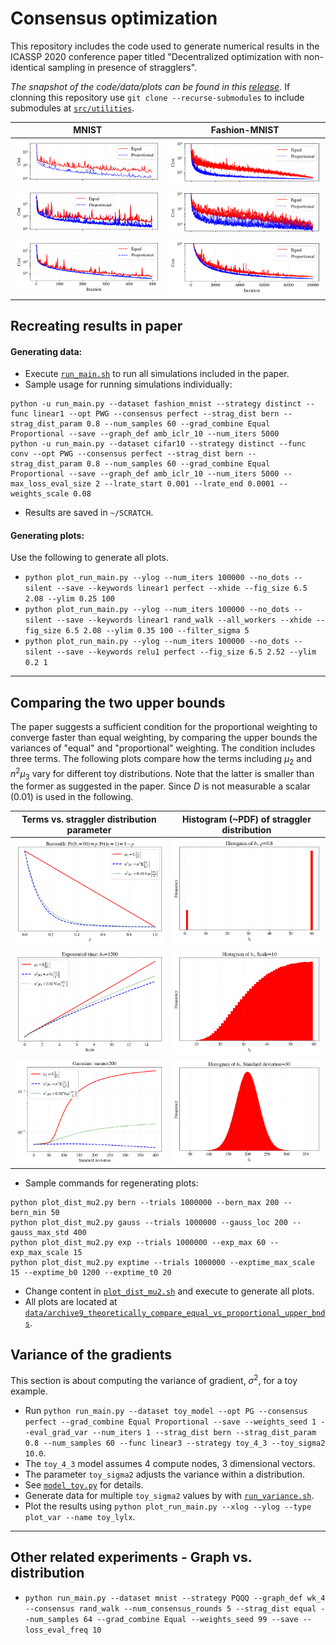 # Consensus optimization

This repository includes the code used to generate numerical results in the ICASSP 2020 conference paper titled "Decentralized optimization with non-identical sampling in presence of stragglers".

*The snapshot of the code/data/plots can be found in this [release](https://github.com/thadikari/consensus/releases/tag/v2.0).*
If clonning this repository use `git clone --recurse-submodules` to include submodules at [`src/utilities`](src/utilities).


| MNIST | Fashion-MNIST |
|:-------------------------:|:-------------------------:|
| <img width="100%" src="data/archive10_icassp_final_results/run_mnist_linear1_distinct_PWG_perfect_amb_iclr_10_bern_08_60_10_metro.png?raw=true">  |   <img width="100%" src="data/archive10_icassp_final_results/run_fashion_mnist_linear1_distinct_PWG_perfect_amb_iclr_10_bern_08_60_10_metro.png?raw=true">|
|<img width="100%"  src="data/archive10_icassp_final_results/run_mnist_linear1_distinct_PWG_rand_walk_amb_iclr_10_bern_08_60_10_metro.png?raw=true">  |  <img width="100%"  src="data/archive10_icassp_final_results/run_fashion_mnist_linear1_distinct_PWG_rand_walk_amb_iclr_10_bern_08_60_10_metro.png?raw=true">|
|<img width="100%"  src="data/archive10_icassp_final_results/run_mnist_relu1_distinct_PWG_rand_walk_amb_iclr_10_bern_08_60_10_metro.png?raw=true">  |  <img width="100%"  src="data/archive10_icassp_final_results/run_fashion_mnist_relu1_distinct_PWG_perfect_amb_iclr_10_bern_08_60_10_metro.png?raw=true">|

## Recreating results in paper
#### Generating data:
* Execute [`run_main.sh`](run_main.sh) to run all simulations included in the paper.
* Sample usage for running simulations individually:
```
python -u run_main.py --dataset fashion_mnist --strategy distinct --func linear1 --opt PWG --consensus perfect --strag_dist bern --strag_dist_param 0.8 --num_samples 60 --grad_combine Equal Proportional --save --graph_def amb_iclr_10 --num_iters 5000
python -u run_main.py --dataset cifar10 --strategy distinct --func conv --opt PWG --consensus perfect --strag_dist bern --strag_dist_param 0.8 --num_samples 60 --grad_combine Equal Proportional --save --graph_def amb_iclr_10 --num_iters 5000 --max_loss_eval_size 2 --lrate_start 0.001 --lrate_end 0.0001 --weights_scale 0.08
```
* Results are saved in `~/SCRATCH`.

#### Generating plots:
Use the following to generate all plots.
* `python plot_run_main.py --ylog --num_iters 100000 --no_dots --silent --save --keywords linear1 perfect --xhide --fig_size 6.5 2.08 --ylim 0.25 100`
* `python plot_run_main.py --ylog --num_iters 100000 --no_dots --silent --save --keywords linear1 rand_walk --all_workers --xhide --fig_size 6.5 2.08 --ylim 0.35 100 --filter_sigma 5`
* `python plot_run_main.py --ylog --num_iters 100000 --no_dots --silent --save --keywords relu1 perfect --fig_size 6.5 2.52 --ylim 0.2 1`



-----



## Comparing the two upper bounds
The paper suggests a sufficient condition for the proportional weighting to converge faster than equal weighting, by comparing the upper bounds the variances of "equal" and "proportional" weighting. The condition includes three terms. The following plots compare how the terms including $\mu_2$ and $n^2 \mu_3$ vary for different toy distributions. Note that the latter is smaller than the former as suggested in the paper. Since $D$ is not measurable a scalar (0.01) is used in the following.


| Terms vs. straggler distribution parameter | Histogram (~PDF) of straggler distribution |
|:-------------------------:|:-------------------------:|
| <img width="100%" src="data/archive9_theoretically_compare_equal_vs_proportional_upper_bnds/bern__60_1.png?raw=true">  |   <img width="100%" src="data/archive9_theoretically_compare_equal_vs_proportional_upper_bnds/bern__60_1_hist_0.8.png?raw=true">|
| <img width="100%" src="data/archive9_theoretically_compare_equal_vs_proportional_upper_bnds/exptime__1200_15.png?raw=true">  |   <img width="100%" src="data/archive9_theoretically_compare_equal_vs_proportional_upper_bnds/exptime__1200_15_hist_10.png?raw=true">|
| <img width="100%" src="data/archive9_theoretically_compare_equal_vs_proportional_upper_bnds/gauss__200_400.png?raw=true">  |   <img width="100%" src="data/archive9_theoretically_compare_equal_vs_proportional_upper_bnds/gauss__200_400_hist_30.png?raw=true">|

* Sample commands for regenerating plots:
```
python plot_dist_mu2.py bern --trials 1000000 --bern_max 200 --bern_min 50
python plot_dist_mu2.py gauss --trials 1000000 --gauss_loc 200 --gauss_max_std 400
python plot_dist_mu2.py exp --trials 1000000 --exp_max 60 --exp_max_scale 15
python plot_dist_mu2.py exptime --trials 1000000 --exptime_max_scale 15 --exptime_b0 1200 --exptime_t0 20
```
* Change content in [`plot_dist_mu2.sh`](plot_dist_mu2.sh) and execute to generate all plots.
* All plots are located at [`data/archive9_theoretically_compare_equal_vs_proportional_upper_bnds`](data/archive9_theoretically_compare_equal_vs_proportional_upper_bnds).

## Variance of the gradients
This section is about computing the variance of gradient, $\sigma^2$, for a toy example.
* Run `python run_main.py --dataset toy_model --opt PG --consensus perfect --grad_combine Equal Proportional --save --weights_seed 1 --eval_grad_var --num_iters 1 --strag_dist bern --strag_dist_param 0.8 --num_samples 60 --func linear3 --strategy toy_4_3 --toy_sigma2 10.0`.
* The `toy_4_3` model assumes 4 compute nodes, 3 dimensional vectors.
* The parameter `toy_sigma2` adjusts the variance within a distribution.
* See [`model_toy.py`](src/model_toy.py) for details.
* Generate data for multiple `toy_sigma2` values by with [`run_variance.sh`](run_variance.sh).
* Plot the results using `python plot_run_main.py --xlog --ylog --type plot_var --name toy_lylx`.



-----



## Other related experiments - Graph vs. distribution
* `python run_main.py --dataset mnist --strategy PQQQ --graph_def wk_4 --consensus rand_walk --num_consensus_rounds 5 --strag_dist equal --num_samples 64 --grad_combine Equal --weights_seed 99 --save --loss_eval_freq 10`

